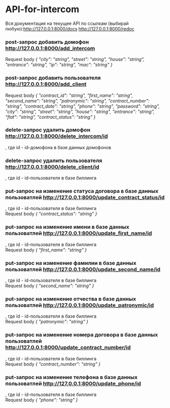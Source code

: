 # API-for-intercom
Вся документация на текущее API по ссылкам (выбирай любую):http://127.0.0.1:8000/docs http://127.0.0.1:8000/redoc
### post-запрос добавить домофон http://127.0.0.1:8000/add_intercom
Request body
*{
  "city": "string",
  "street": "string",
  "house": "string",
  "entrance": "string",
  "ip": "string",
  "mac": "string"
}*
### post-запрос добавить пользователя http://127.0.0.1:8000/add_client
Request body
*{
  "contract_id": "string",
  "first_name": "string",
  "second_name": "string",
  "patronymic": "string",
  "contract_number": "string",
  "contract_date": "string",
  "phone": "string",
  "password": "string",
  "city": "string",
  "street": "string",
  "house": "string",
  "entrance": "string",
  "flat": "string",
  "contract_status": "string"
}*
### delete-запрос удалить домофон http://127.0.0.1:8000/delete_intercom/id
, где id - id-домофона в базе данных домофонов
### delete-запрос удалить пользователя http://127.0.0.1:8000/delete_client/id
, где id - id-пользователя в базе биллинга
### put-запрос на изменение статуса договора в базе данных пользоватлей http://127.0.0.1:8000/update_contract_status/id
, где id - id-пользователя в базе биллинга<br />
Request body
*{
  "contract_status": "string"
}*
### put-запрос на изменение имени в базе данных пользоватлей http://127.0.0.1:8000/update_first_name/id
, где id - id-пользователя в базе биллинга<br />
Request body
*{
  "first_name": "string"
}*
### put-запрос на изменение фамилии в базе данных пользоватлей http://127.0.0.1:8000/update_second_name/id
, где id - id-пользователя в базе биллинга<br />
Request body
*{
  "second_name": "string"
}*
### put-запрос на изменение отчества в базе данных пользоватлей http://127.0.0.1:8000/update_patronymic/id
, где id - id-пользователя в базе биллинга<br />
Request body
*{
  "patronymic": "string"
}*
### put-запрос на изменение номера договора в базе данных пользоватлей http://127.0.0.1:8000/update_contract_number/id
, где id - id-пользователя в базе биллинга<br />
Request body
*{
  "contract_number": "string"
}*
### put-запрос на изменение телефона в базе данных пользоватлей http://127.0.0.1:8000/update_phone/id
, где id - id-пользователя в базе биллинга<br />
Request body
*{
  "phone": "string"
}*
